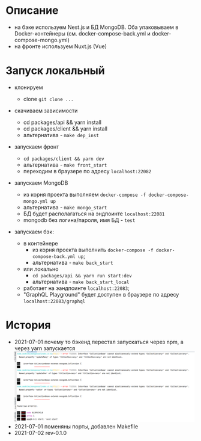
# Описание
* на бэке используем Nest.js и БД MongoDB. Оба упаковываем в Docker-контейнеры (см. docker-compose-back.yml и docker-compose-mongo.yml)
* на фронте используем Nuxt.js (Vue)

# Запуск локальный
* клонируем
  * clone `git clone ...`
  
* скачиваем зависимости
  * cd packages/api && yarn install
  * cd packages/client && yarn install
  * альтернатива - `make dep_inst`

* запускаем фронт
    * `cd packages/client && yarn dev`
    * альтернатива - `make front_start`
    * переходим в браузере по адресу `localhost:22082`
  
* запускаем MongoDB
  * из корня проекта выполняем `docker-compose -f docker-compose-mongo.yml up`
  * альтернатива - `make mongo_start`
  * БД будет располагаться на эндпоинте `localhost:22081`
  * mongodb без логина/пароля, имя БД - `test`
  
* запускаем бэк:
    * в контейнере
      * из корня проекта выполнить `docker-compose -f docker-compose-back.yml up`; 
      * альтернатива - `make back_start`
    * или локально
      * `cd packages/api && yarn run start:dev`
      * альтернатива - `make back_start_local`
    * работает на эандпоинте `localhost:22083`; 
    * "GraphQL Playground" будет доступен в браузере по адресу `localhost:22083/graphql`

# История
* 2021-07-01 почему то бэкенд перестал запускаться через npm, а через yarn запускается
![img.png](img.png)
* 2021-07-01 поменяны порты, добавлен Makefile
* 2021-07-02 rev-0.1.0
